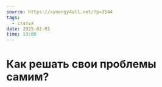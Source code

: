 ```yaml
---
source: https://synergy4all.net/?p=3544
tags:
  - статья
date: 2025-02-01
time: 13:09
---
```


# Как решать свои проблемы самим?


